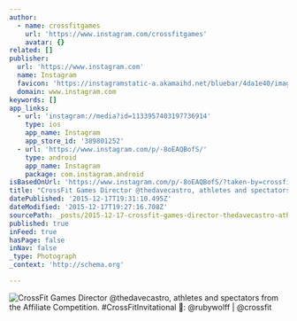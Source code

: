 ```yaml
---
author:
  - name: crossfitgames
    url: 'https://www.instagram.com/crossfitgames'
    avatar: {}
related: []
publisher:
  url: 'https://www.instagram.com'
  name: Instagram
  favicon: 'https://instagramstatic-a.akamaihd.net/bluebar/4da1e40/images/ico/favicon.ico'
  domain: www.instagram.com
keywords: []
app_links:
  - url: 'instagram://media?id=1133957403197736914'
    type: ios
    app_name: Instagram
    app_store_id: '389801252'
  - url: 'https://www.instagram.com/p/-8oEAQBofS/'
    type: android
    app_name: Instagram
    package: com.instagram.android
isBasedOnUrl: 'https://www.instagram.com/p/-8oEAQBofS/?taken-by=crossfitgames'
title: "CrossFit Games Director @thedavecastro, athletes and spectators from the Affiliate Competition. #CrossFitInvitational \uD83D\uDCF7: @rubywolff | @crossfit"
datePublished: '2015-12-17T19:31:10.495Z'
dateModified: '2015-12-17T19:27:16.708Z'
sourcePath: _posts/2015-12-17-crossfit-games-director-thedavecastro-athletes-and-spectat.md
published: true
inFeed: true
hasPage: false
inNav: false
_type: Photograph
_context: 'http://schema.org'

---
```

![CrossFit Games Director &commat;thedavecastro&comma; athletes and spectators from the Affiliate Competition&period; &num;CrossFitInvitational &colon; &commat;rubywolff &vert; &commat;crossfit](https://scontent.cdninstagram.com/hphotos-xaf1/t51.2885-15/s640x640/sh0.08/e35/12237498_1559789974132728_1227275290_n.jpg)